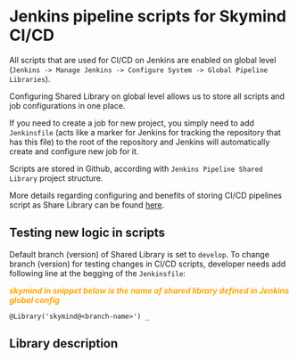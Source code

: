 # Jenkins pipeline scripts for Skymind CI/CD

All scripts that are used for CI/CD on Jenkins are enabled on global level (`Jenkins -> Manage Jenkins -> Configure System -> Global Pipeline Libraries`).

Configuring Shared Library on global level allows us to store all scripts and job configurations in one place.

If you need to create a job for new project, you simply need to add `Jenkinsfile` (acts like a marker for Jenkins for tracking the repository that has this file) to the root of the repository and Jenkins will automatically create and configure new job for it.

Scripts are stored in Github, according with `Jenkins Pipeline Shared Library` project structure.

More details regarding configuring and benefits of storing CI/CD pipelines script as Share Library can be found [here](https://jenkins.io/doc/book/pipeline/shared-libraries/).

## Testing new logic in scripts

Default branch (version) of Shared Library is set to `develop`. To change branch (version) for testing changes in CI/CD scripts, developer needs add following line at the begging of the `Jenkinsfile`:

<span style="color:orange">_**skymind in snippet below is the name of shared library defined in Jenkins global config**_</span>

```
@Library('skymind@<branch-name>') _
```

## Library description